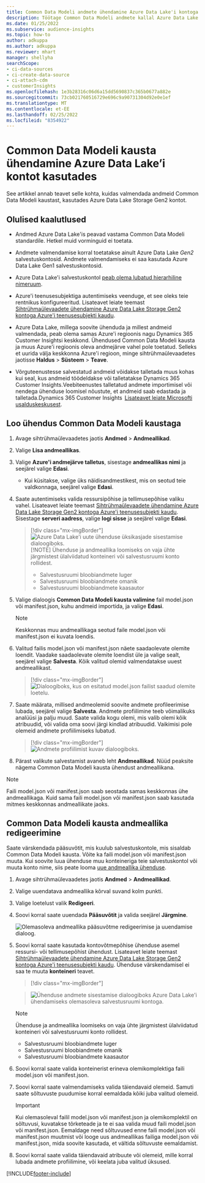 ```yaml
---
title: Common Data Modeli andmete ühendamine Azure Data Lake'i kontoga
description: Töötage Common Data Modeli andmete kallal Azure Data Lake Storage'i abil.
ms.date: 01/25/2022
ms.subservice: audience-insights
ms.topic: how-to
author: adkuppa
ms.author: adkuppa
ms.reviewer: mhart
manager: shellyha
searchScope:
- ci-data-sources
- ci-create-data-source
- ci-attach-cdm
- customerInsights
ms.openlocfilehash: 1e3b28316c06d6a15dd5690837c365b0677a882e
ms.sourcegitcommit: 73cb021760516729e696c9a90731304d92e0e1ef
ms.translationtype: MT
ms.contentlocale: et-EE
ms.lasthandoff: 02/25/2022
ms.locfileid: "8354922"
---
```

# <a name="connect-to-a-common-data-model-folder-using-an-azure-data-lake-account"></a>Common Data Modeli kausta ühendamine Azure Data Lake’i kontot kasutades

See artikkel annab teavet selle kohta, kuidas valmendada andmeid Common Data Modeli kaustast, kasutades Azure Data Lake Storage Gen2 kontot.

## <a name="important-considerations"></a>Olulised kaalutlused

- Andmed Azure Data Lake'is peavad vastama Common Data Modeli standardile. Hetkel muid vorminguid ei toetata.

- Andmete valmendamise korral toetatakse ainult Azure Data Lake *Gen2* salvestuskontosid. Andmete valmendamiseks ei saa kasutada Azure Data Lake Gen1 salvestuskontosid.

- Azure Data Lake'i salvestuskontol [peab olema lubatud hierarhiline nimeruum](/azure/storage/blobs/data-lake-storage-namespace).

- Azure'i teenusesubjektiga autentimiseks veenduge, et see oleks teie rentnikus konfigureeritud. Lisateavet leiate teemast [Sihtrühmaülevaadete ühendamine Azure Data Lake Storage Gen2 kontoga Azure'i teenusesubjekti kaudu](connect-service-principal.md).

- Azure Data Lake, millega soovite ühenduda ja millest andmeid valmendada, peab olema samas Azure'i regioonis nagu Dynamics 365 Customer Insightsi keskkond. Ühendused Common Data Modeli kausta ja muus Azure'i regioonis oleva andmejärve vahel pole toetatud. Selleks et uurida välja keskkonna Azure'i regioon, minge sihtrühmaülevaadetes jaotisse **Haldus** > **Süsteem** > **Teave**.

- Võrguteenustesse salvestatud andmeid võidakse talletada muus kohas kui seal, kus andmeid töödeldakse või talletatakse Dynamics 365 Customer Insights.Veebiteenustes talletatud andmete importimisel või nendega ühenduse loomisel nõustute, et andmeid saab edastada ja talletada.Dynamics 365 Customer Insights  [Lisateavet leiate Microsofti usalduskeskusest](https://www.microsoft.com/trust-center).

## <a name="connect-to-a-common-data-model-folder"></a>Loo ühendus Common Data Modeli kaustaga

1. Avage sihtrühmaülevaadetes jaotis **Andmed** > **Andmeallikad**.

1. Valige **Lisa andmeallikas**.

1. Valige **Azure'i andmejärve talletus**, sisestage **andmeallikas nimi** ja seejärel valige **Edasi**.

   - Kui küsitakse, valige üks näidisandmestikest, mis on seotud teie valdkonnaga, seejärel valige **Edasi**. 

1. Saate autentimiseks valida ressursipõhise ja tellimusepõhise valiku vahel. Lisateavet leiate teemast [Sihtrühmaülevaadete ühendamine Azure Data Lake Storage Gen2 kontoga Azure'i teenusesubjekti kaudu](connect-service-principal.md). Sisestage **serveri aadress**, valige **logi sisse** ja seejärel valige **Edasi**.
   > [!div class="mx-imgBorder"]
   > ![Azure Data Lake'i uute ühenduse üksikasjade sisestamise dialoogiboks.](media/enter-new-storage-details.png)
   > [!NOTE]
   > Ühenduse ja andmeallika loomiseks on vaja ühte järgmistest ülalviidatud konteineri või salvestusruumi konto rollidest.
   >  - Salvestusruumi bloobiandmete luger
   >  - Salvestusruumi bloobiandmete omanik
   >  - Salvestusruumi bloobiandmete kaasautor

1. Valige dialoogis **Common Data Modeli kausta valimine** fail model.json või manifest.json, kuhu andmeid importida, ja valige **Edasi**.
   > [!NOTE]
   > Keskkonnas muu andmeallikaga seotud faile model.json või manifest.json ei kuvata loendis.

1. Valitud failis model.json või manifest.json näete saadaolevate olemite loendit. Vaadake saadaolevate olemite loendist üle ja valige sealt, seejärel valige **Salvesta**. Kõik valitud olemid valmendatakse uuest andmeallikast.
   > [!div class="mx-imgBorder"]
   > ![Dialoogiboks, kus on esitatud model.json failist saadud olemite loetelu.](media/review-entities.png)

8. Saate määrata, millised andmeolemid soovite andmete profileerimise lubada, seejärel valige **Salvesta**. Andmete profiilimine teeb võimalikuks analüüsi ja palju muud. Saate valida kogu olemi, mis valib olemi kõik atribuudid, või valida oma soovi järgi kindlad atribuudid. Vaikimisi pole olemeid andmete profiilimiseks lubatud.
   > [!div class="mx-imgBorder"]
   > ![Andmete profiilimist kuvav dialoogiboks.](media/dataprofiling-entities.png)

9. Pärast valikute salvestamist avaneb leht **Andmeallikad**. Nüüd peaksite nägema Common Data Modeli kausta ühendust andmeallikana.

> [!NOTE]
> Faili model.json või manifest.json saab seostada samas keskkonnas ühe andmeallikaga. Kuid sama faili model.json või manifest.json saab kasutada mitmes keskkonnas andmeallikate jaoks.

## <a name="edit-a-common-data-model-folder-data-source"></a>Common Data Modeli kausta andmeallika redigeerimine

Saate värskendada pääsuvõtit, mis kuulub salvestuskontole, mis sisaldab Common Data Modeli kausta. Võite ka faili model.json või manifest.json muuta. Kui soovite luua ühenduse muu konteineriga teie salvestuskontol või muuta konto nime, siis peate looma [uue andmeallika ühenduse](#connect-to-a-common-data-model-folder).

1. Avage sihtrühmaülevaadetes jaotis **Andmed** > **Andmeallikad**.

2. Valige uuendatava andmeallika kõrval suvand kolm punkti.

3. Valige loetelust valik **Redigeeri**.

4. Soovi korral saate uuendada **Pääsuvõtit** ja valida seejärel **Järgmine**.

   ![Olemasoleva andmeallika pääsuvõtme redigeerimise ja uuendamise dialoog.](media/edit-access-key.png)

5. Soovi korral saate kasutada kontovõtmepõhise ühenduse asemel ressursi- või tellimusepõhist ühendust. Lisateavet leiate teemast [Sihtrühmaülevaadete ühendamine Azure Data Lake Storage Gen2 kontoga Azure'i teenusesubjekti kaudu](connect-service-principal.md). Ühenduse värskendamisel ei saa te muuta **konteineri** teavet.
   > [!div class="mx-imgBorder"]

   > ![Ühenduse andmete sisestamise dialoogiboks Azure Data Lake'i ühendamiseks olemasoleva salvestusruumi kontoga.](media/enter-existing-storage-details.png)

   > [!NOTE]
   > Ühenduse ja andmeallika loomiseks on vaja ühte järgmistest ülalviidatud konteineri või salvestusruumi konto rollidest.
   >  - Salvestusruumi bloobiandmete luger
   >  - Salvestusruumi bloobiandmete omanik
   >  - Salvestusruumi bloobiandmete kaasautor


6. Soovi korral saate valida konteinerist erineva olemikomplektiga faili model.json või manifest.json.

7. Soovi korral saate valmendamiseks valida täiendavaid olemeid. Samuti saate sõltuvuste puudumise korral eemaldada kõiki juba valitud olemeid.

   > [!IMPORTANT]
   > Kui olemasoleval failil model.json või manifest.json ja olemikomplektil on sõltuvusi, kuvatakse tõrketeade ja te ei saa valida muud faili model.json või manifest.json. Eemaldage need sõltuvused enne faili model.json või manifest.json muutmist või looge uus andmeallikas failiga model.json või manifest.json, mida soovite kasutada, et vältida sõltuvuste eemaldamist.

8. Soovi korral saate valida täiendavaid atribuute või olemeid, mille korral lubada andmete profiilimine, või keelata juba valitud üksused.   


[!INCLUDE[footer-include](../includes/footer-banner.md)]
